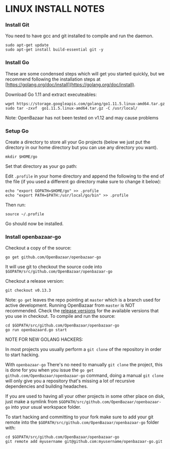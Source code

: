 LINUX INSTALL NOTES
====================

### Install Git

You need to have gcc and git installed to compile and run the daemon.
```
sudo apt-get update
sudo apt-get install build-essential git -y
```

### Install Go
These are some condensed steps which will get you started quickly, but we recommend following the installation steps at [https://golang.org/doc/install](https://golang.org/doc/install).

Download Go 1.11 and extract executeables:
```
wget https://storage.googleapis.com/golang/go1.11.5.linux-amd64.tar.gz
sudo tar -zxvf  go1.11.5.linux-amd64.tar.gz -C /usr/local/
```

Note: OpenBazaar has not been tested on v1.12 and may cause problems

### Setup Go

Create a directory to store all your Go projects (below we just put the directory in our home directory but you can use any directory you want).

```
mkdir $HOME/go
```

Set that directory as your go path:

Edit `.profile` in your home directory and append the following to the end of the file (if you used a different go directory make sure to change it below):
```
echo "export GOPATH=$HOME/go" >> .profile
echo "export PATH=$PATH:/usr/local/go/bin" >> .profile
```

Then run:
```
source ~/.profile
```

Go should now be installed.

### Install openbazaar-go

Checkout a copy of the source:
```
go get github.com/OpenBazaar/openbazaar-go
```

It will use git to checkout the source code into `$GOPATH/src/github.com/OpenBazaar/openbazaar-go`

Checkout a release version:
```
git checkout v0.13.3
```

Note: `go get` leaves the repo pointing at `master` which is a branch used for active development. Running OpenBazaar from `master` is NOT recommended. Check the [release versions](https://github.com/OpenBazaar/openbazaar-go/releases) for the available versions that you use in checkout.
To compile and run the source:
```
cd $GOPATH/src/github.com/OpenBazaar/openbazaar-go
go run openbazaard.go start
```

NOTE FOR NEW GOLANG HACKERS: 

In most projects you usually perform a `git clone` of the repository in order to start hacking. 

With `openbazaar-go` There's no need to manually `git clone` the project, this is done for you when you issue the `go get github.com/OpenBazaar/openbazaar-go` command, doing a manual `git clone` will only give you a repository that's missing a lot of recursive dependencies and building headaches.

If you are used to having all your other projects in some other place on disk, just make a symlink from `$GOPATH/src/github.com/OpenBazaar/openbazaar-go` into your usual workspace folder.

To start hacking and committing to your fork make sure to add your git remote into the `$GOPATH/src/github.com/OpenBazaar/openbazaar-go` folder with:

```
cd $GOPATH/src/github.com/OpenBazaar/openbazaar-go
git remote add myusername git@github.com:myusername/openbazaar-go.git
```
